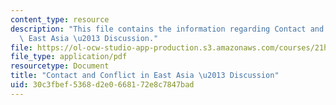 ```yaml
---
content_type: resource
description: "This file contains the information regarding Contact and Conflict in\
  \ East Asia \u2013 Discussion."
file: https://ol-ocw-studio-app-production.s3.amazonaws.com/courses/21h-009-the-world-1400-present-spring-2014/30c3fbef5368d2e0668172e8c7847bad_MIT21H_009S14_Lec_6.pdf
file_type: application/pdf
resourcetype: Document
title: "Contact and Conflict in East Asia \u2013 Discussion"
uid: 30c3fbef-5368-d2e0-6681-72e8c7847bad
---
```

